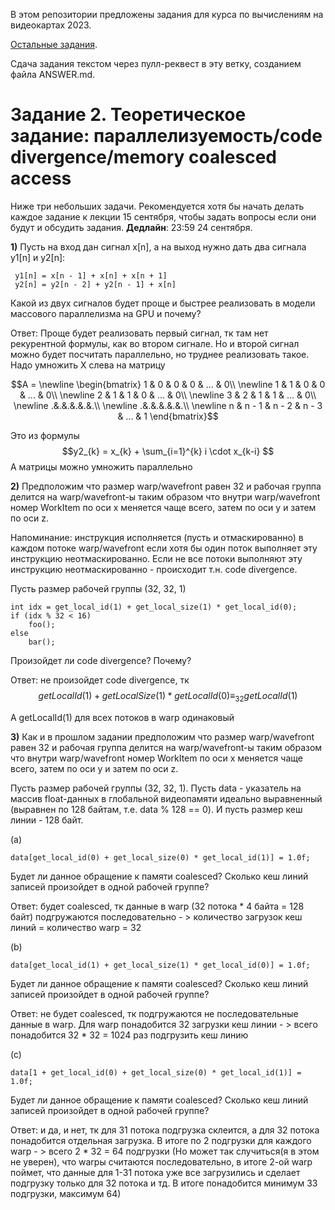В этом репозитории предложены задания для курса по вычислениям на видеокартах 2023.

[Остальные задания](https://github.com/GPGPUCourse/GPGPUTasks2023/).

Сдача задания текстом через пулл-реквест в эту ветку, созданием файла ANSWER.md.

# Задание 2. Теоретическое задание: параллелизуемость/code divergence/memory coalesced access

Ниже три небольших задачи. Рекомендуется хотя бы начать делать каждое задание к лекции 15 сентября, чтобы задать вопросы если они будут и обсудить задания. **Дедлайн**: 23:59 24 сентября.

**1)** Пусть на вход дан сигнал x[n], а на выход нужно дать два сигнала y1[n] и y2[n]:

```
 y1[n] = x[n - 1] + x[n] + x[n + 1]
 y2[n] = y2[n - 2] + y2[n - 1] + x[n]
```

Какой из двух сигналов будет проще и быстрее реализовать в модели массового параллелизма на GPU и почему?

Ответ:
Проще будет реализовать первый сигнал, тк там нет рекурентной формулы, как во втором сигнале.
Но и второй сигнал можно будет посчитать параллельно, но труднее реализовать такое. Надо умножить X слева на матрицу 

$$A = \newline \begin{bmatrix} 1 & 0 & 0 & 0 & ... & 0\\ \newline 1 & 1 & 0 & 0 & ... & 0\\ \newline 2 & 1 & 1 & 0 & ... & 0\\ \newline 3 & 2 & 1 & 1 & ... & 0\\ \newline .&.&.&.&.&.\\ \newline .&.&.&.&.&.\\ \newline n & n - 1 & n - 2 & n - 3 & ... & 1 \end{bmatrix}$$

  Это из формулы 
  $$y2_{k} = x_{k} + \sum_{i=1}^{k} i \cdot x_{k-i} $$
  А матрицы можно умножить параллельно

**2)** Предположим что размер warp/wavefront равен 32 и рабочая группа делится
 на warp/wavefront-ы таким образом что внутри warp/wavefront
 номер WorkItem по оси x меняется чаще всего, затем по оси y и затем по оси z.

Напоминание: инструкция исполняется (пусть и отмаскированно) в каждом потоке warp/wavefront если хотя бы один поток выполняет эту инструкцию неотмаскированно. Если не все потоки выполняют эту инструкцию неотмаскированно - происходит т.н. code divergence.

Пусть размер рабочей группы (32, 32, 1)

```
int idx = get_local_id(1) + get_local_size(1) * get_local_id(0);
if (idx % 32 < 16)
    foo();
else
    bar();
```

Произойдет ли code divergence? Почему?

Ответ: не произойдет code divergence, тк 
$$getLocalId(1) + getLocalSize(1) * getLocalId(0) \equiv _{32} getLocalId(1)$$

А getLocalId(1) для всех потоков в warp одинаковый

**3)** Как и в прошлом задании предположим что размер warp/wavefront равен 32 и рабочая группа делится
 на warp/wavefront-ы таким образом что внутри warp/wavefront
 номер WorkItem по оси x меняется чаще всего, затем по оси y и затем по оси z.

Пусть размер рабочей группы (32, 32, 1).
Пусть data - указатель на массив float-данных в глобальной видеопамяти идеально выравненный (выравнен по 128 байтам, т.е. data % 128 == 0). И пусть размер кеш линии - 128 байт.

(a)
```
data[get_local_id(0) + get_local_size(0) * get_local_id(1)] = 1.0f;
```

Будет ли данное обращение к памяти coalesced? Сколько кеш линий записей произойдет в одной рабочей группе?

Ответ: будет coalesced, тк данные в warp (32 потока * 4 байта = 128 байт) подгружаются последовательно - > количество загрузок кеш линий = количество warp = 32

(b)
```
data[get_local_id(1) + get_local_size(1) * get_local_id(0)] = 1.0f;
```

Будет ли данное обращение к памяти coalesced? Сколько кеш линий записей произойдет в одной рабочей группе?

Ответ: не будет coalesced, тк подгружаются не последовательные данные в warp. Для warp понадобится 32 загрузки кеш линии - > всего понадобится 32 * 32 = 1024 раз подгрузить кеш линию

(c)
```
data[1 + get_local_id(0) + get_local_size(0) * get_local_id(1)] = 1.0f;
```

Будет ли данное обращение к памяти coalesced? Сколько кеш линий записей произойдет в одной рабочей группе?

Ответ: и да, и нет, тк для 31 потока подгрузка склеится, а для 32 потока понадобится отдельная загрузка. В итоге по 2 подгрузки для каждого warp -  > всего 2 * 32 = 64 подгрузки
(Но может так случиться(я в этом не уверен), что warpы считаются последовательно, в итоге 2-ой warp поймет, что данные для 1-31 потока уже все загрузились и сделает подгрузку только для 32 потока и тд. В итоге понадобится минимум 33 подгрузки, максимум 64)
